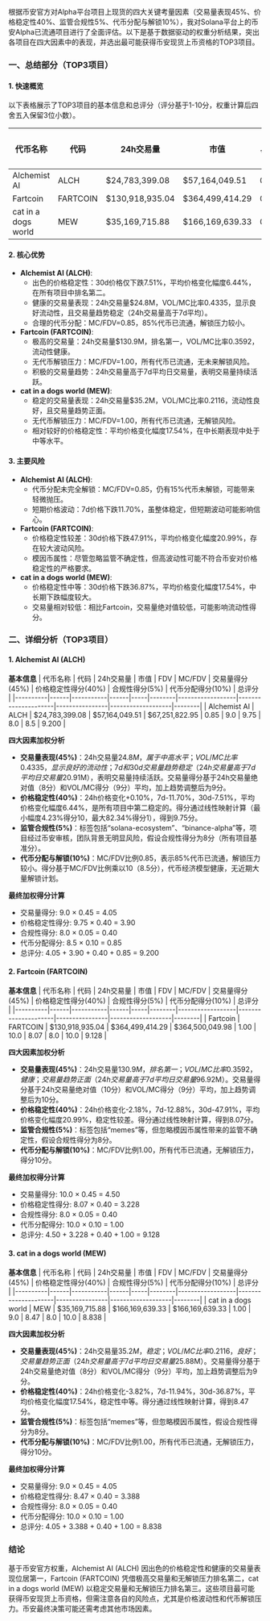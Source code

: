 根据币安官方对Alpha平台项目上现货的四大关键考量因素（交易量表现45%、价格稳定性40%、监管合规性5%、代币分配与解锁10%），我对Solana平台上的币安Alpha已流通项目进行了全面评估。以下是基于数据驱动的权重分析结果，突出各项目在四大因素中的表现，并选出最可能获得币安现货上币资格的TOP3项目。

### 一、总结部分（TOP3项目）

#### 1. 快速概览
以下表格展示了TOP3项目的基本信息和总评分（评分基于1-10分，权重计算后四舍五入保留3位小数）。

| 代币名称 | 代码 | 24h交易量 | 市值 | 24h交易量/市值 | FDV | MC/FDV | 总评分 |
|----------|------|-----------|------|----------------|-----|--------|--------|
| Alchemist AI | ALCH | $24,783,399.08 | $57,164,049.51 | 0.4335 | $67,251,822.95 | 0.85 | 9.200 |
| Fartcoin | FARTCOIN | $130,918,935.04 | $364,499,414.29 | 0.3592 | $364,500,049.98 | 1.00 | 9.128 |
| cat in a dogs world | MEW | $35,169,715.88 | $166,169,639.33 | 0.2116 | $166,169,639.33 | 1.00 | 8.838 |

#### 2. 核心优势
- **Alchemist AI (ALCH)**:
  - 出色的价格稳定性：30d价格仅下跌7.51%，平均价格变化幅度6.44%，在所有项目中排名第二。
  - 健康的交易量表现：24h交易量$24.8M，VOL/MC比率0.4335，显示良好流动性，且交易量趋势稳定（24h交易量高于7d平均）。
  - 合理的代币分配：MC/FDV=0.85，85%代币已流通，解锁压力较小。
- **Fartcoin (FARTCOIN)**:
  - 极高的交易量：24h交易量$130.9M，排名第一，VOL/MC比率0.3592，流动性健康。
  - 无代币解锁压力：MC/FDV=1.00，所有代币已流通，无未来解锁风险。
  - 积极的交易量趋势：24h交易量高于7d平均日交易量，表明交易量持续活跃。
- **cat in a dogs world (MEW)**:
  - 稳定的交易量表现：24h交易量$35.2M，VOL/MC比率0.2116，流动性良好，且交易量趋势正面。
  - 无代币解锁压力：MC/FDV=1.00，所有代币已流通，无解锁风险。
  - 相对较好的价格稳定性：平均价格变化幅度17.54%，在中长期表现中处于中等水平。

#### 3. 主要风险
- **Alchemist AI (ALCH)**:
  - 代币分配未完全解锁：MC/FDV=0.85，仍有15%代币未解锁，可能带来轻微抛压。
  - 短期价格波动：7d价格下跌11.70%，虽整体稳定，但短期波动可能影响信心。
- **Fartcoin (FARTCOIN)**:
  - 价格稳定性较差：30d价格下跌47.91%，平均价格变化幅度20.99%，存在较大波动风险。
  - 模因币属性：尽管忽略监管不确定性，但高波动性可能不符合币安对价格稳定性的严格要求。
- **cat in a dogs world (MEW)**:
  - 价格稳定性中等：30d价格下跌36.87%，平均价格变化幅度17.54%，中长期下跌幅度较大。
  - 交易量相对较低：相比Fartcoin，交易量绝对值较低，可能影响流动性得分。

### 二、详细分析（TOP3项目）

#### 1. Alchemist AI (ALCH)
**基本信息**
| 代币名称 | 代码 | 24h交易量 | 市值 | FDV | MC/FDV | 交易量得分(45%) | 价格稳定性得分(40%) | 合规性得分(5%) | 代币分配得分(10%) | 总评分 |
|----------|------|-----------|------|-----|--------|------------------|---------------------|----------------|-------------------|--------|
| Alchemist AI | ALCH | $24,783,399.08 | $57,164,049.51 | $67,251,822.95 | 0.85 | 9.0 | 9.75 | 8.0 | 8.5 | 9.200 |

**四大因素加权分析**
- **交易量表现(45%)**：24h交易量$24.8M，属于中高水平；VOL/MC比率0.4335，显示良好的流动性；7d和30d交易量趋势稳定（24h交易量高于7d平均日交易量$20.91M），表明交易量持续活跃。交易量得分基于24h交易量绝对值（8分）和VOL/MC得分（9分）平均，加上趋势调整后为9分。
- **价格稳定性(40%)**：24h价格变化+0.10%，7d-11.70%，30d-7.51%，平均价格变化幅度6.44%，是所有项目中第二稳定的。得分通过线性映射计算（最小幅度4.23%得分10，最大82.34%得分1），得到9.75分。
- **监管合规性(5%)**：标签包括“solana-ecosystem”、“binance-alpha”等，项目经过币安审核，团队背景无明显风险，假设合规性得分为8分（所有项目基准分）。
- **代币分配与解锁(10%)**：MC/FDV比例0.85，表示85%代币已流通，解锁压力较小。得分基于MC/FDV比例乘以10（8.5分），代币经济模型健康，无近期大量解锁计划。

**最终加权得分计算**
- 交易量得分: 9.0 × 0.45 = 4.05
- 价格稳定性得分: 9.75 × 0.40 = 3.90
- 合规性得分: 8.0 × 0.05 = 0.40
- 代币分配得分: 8.5 × 0.10 = 0.85
- 总评分: 4.05 + 3.90 + 0.40 + 0.85 = 9.200

#### 2. Fartcoin (FARTCOIN)
**基本信息**
| 代币名称 | 代码 | 24h交易量 | 市值 | FDV | MC/FDV | 交易量得分(45%) | 价格稳定性得分(40%) | 合规性得分(5%) | 代币分配得分(10%) | 总评分 |
|----------|------|-----------|------|-----|--------|------------------|---------------------|----------------|-------------------|--------|
| Fartcoin | FARTCOIN | $130,918,935.04 | $364,499,414.29 | $364,500,049.98 | 1.00 | 10.0 | 8.07 | 8.0 | 10.0 | 9.128 |

**四大因素加权分析**
- **交易量表现(45%)**：24h交易量$130.9M，排名第一；VOL/MC比率0.3592，健康；交易量趋势正面（24h交易量高于7d平均日交易量$96.92M）。交易量得分基于24h交易量绝对值（10分）和VOL/MC得分（9分）平均，加上趋势调整后为10分。
- **价格稳定性(40%)**：24h价格变化-2.18%，7d-12.88%，30d-47.91%，平均价格变化幅度20.99%，稳定性较差。得分通过线性映射计算，得到8.07分。
- **监管合规性(5%)**：标签包括“memes”等，但忽略模因币属性带来的监管不确定性，假设合规性得分为8分。
- **代币分配与解锁(10%)**：MC/FDV比例1.00，所有代币已流通，无解锁压力，得分10分。

**最终加权得分计算**
- 交易量得分: 10.0 × 0.45 = 4.50
- 价格稳定性得分: 8.07 × 0.40 = 3.228
- 合规性得分: 8.0 × 0.05 = 0.40
- 代币分配得分: 10.0 × 0.10 = 1.00
- 总评分: 4.50 + 3.228 + 0.40 + 1.00 = 9.128

#### 3. cat in a dogs world (MEW)
**基本信息**
| 代币名称 | 代码 | 24h交易量 | 市值 | FDV | MC/FDV | 交易量得分(45%) | 价格稳定性得分(40%) | 合规性得分(5%) | 代币分配得分(10%) | 总评分 |
|----------|------|-----------|------|-----|--------|------------------|---------------------|----------------|-------------------|--------|
| cat in a dogs world | MEW | $35,169,715.88 | $166,169,639.33 | $166,169,639.33 | 1.00 | 9.0 | 8.47 | 8.0 | 10.0 | 8.838 |

**四大因素加权分析**
- **交易量表现(45%)**：24h交易量$35.2M，稳定；VOL/MC比率0.2116，良好；交易量趋势正面（24h交易量高于7d平均日交易量$25.88M）。交易量得分基于24h交易量绝对值（8分）和VOL/MC得分（9分）平均，加上趋势调整后为9分。
- **价格稳定性(40%)**：24h价格变化-3.82%，7d-11.94%，30d-36.87%，平均价格变化幅度17.54%，稳定性中等。得分通过线性映射计算，得到8.47分。
- **监管合规性(5%)**：标签包括“memes”等，但忽略模因币属性，假设合规性得分为8分。
- **代币分配与解锁(10%)**：MC/FDV比例1.00，所有代币已流通，无解锁压力，得分10分。

**最终加权得分计算**
- 交易量得分: 9.0 × 0.45 = 4.05
- 价格稳定性得分: 8.47 × 0.40 = 3.388
- 合规性得分: 8.0 × 0.05 = 0.40
- 代币分配得分: 10.0 × 0.10 = 1.00
- 总评分: 4.05 + 3.388 + 0.40 + 1.00 = 8.838

### 结论
基于币安官方权重，Alchemist AI (ALCH) 因出色的价格稳定性和健康的交易量表现位居第一，Fartcoin (FARTCOIN) 凭借极高交易量和无解锁压力排名第二，cat in a dogs world (MEW) 以稳定交易量和无解锁压力排名第三。这些项目最可能获得币安现货上币资格，但需注意各自的风险点，尤其是价格波动性和代币解锁压力。币安最终决策可能还需考虑其他市场因素。